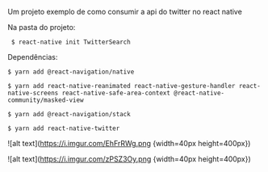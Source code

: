 Um projeto exemplo de como consumir a api do twitter no react native

Na pasta do projeto:

     $ react-native init TwitterSearch
     

Dependências: 
  
    $ yarn add @react-navigation/native 

    $ yarn add react-native-reanimated react-native-gesture-handler react-native-screens react-native-safe-area-context @react-native-community/masked-view  

    $ yarn add @react-navigation/stack
    
    $ yarn add react-native-twitter


![alt text](https://i.imgur.com/EhFrRWg.png {width=40px height=400px})

![alt text](https://i.imgur.com/zPSZ3Oy.png {width=40px height=400px})
